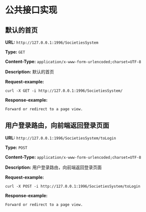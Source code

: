 
# 公共接口实现
## 默认的首页

**URL:** `http://127.0.0.1:1996/SocietiesSystem`

**Type:** `GET`


**Content-Type:** `application/x-www-form-urlencoded;charset=UTF-8`

**Description:** 默认的首页





**Request-example:**
```
curl -X GET -i http://127.0.0.1:1996/SocietiesSystem/
```

**Response-example:**
```
Forward or redirect to a page view.
```

## 用户登录路由，向前端返回登录页面

**URL:** `http://127.0.0.1:1996/SocietiesSystem/toLogin`

**Type:** `POST`


**Content-Type:** `application/x-www-form-urlencoded;charset=UTF-8`

**Description:** 用户登录路由，向前端返回登录页面





**Request-example:**
```
curl -X POST -i http://127.0.0.1:1996/SocietiesSystem/toLogin
```

**Response-example:**
```
Forward or redirect to a page view.
```

